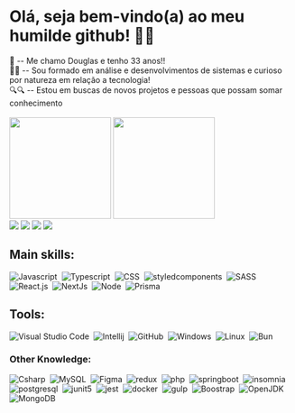  <h1> Olá, seja bem-vindo(a) ao meu humilde github! 👋😎 </h1>
  🥳 -- Me chamo Douglas e tenho 33 anos!! <br>
  👨‍💻 -- Sou formado em análise e desenvolvimentos de sistemas e curioso por natureza em relação a tecnologia!<br>
  🔍🔍 -- Estou em buscas de novos projetos e pessoas que possam somar conhecimento <br>
  
  <div style="display: inline_block"><br>
  <img height="180em" src="https://github-readme-stats.vercel.app/api?username=DouglasJansey&show_icons=true&hide=contribs,prs&hide_border=true&cache_seconds=86400&theme=neon" />
  <img height="180em" src="https://github-readme-stats.vercel.app/api/top-langs/?username=DouglasJansey&layout=compact&langs_count=16&hide_border=true&theme=neon" />
  </div>
  
<div> 
  <a href="https://instagram.com/douglasjansey" target="_blank"><img src="https://img.shields.io/badge/-Instagram-%23E4405F?style=for-the-badge&logo=instagram&logoColor=white" target="_blank"></a>
 	<a href="https://www.twitch.tv/douggametv" target="_blank"><img src="https://img.shields.io/badge/Twitch-9146FF?style=for-the-badge&logo=twitch&logoColor=white" target="_blank"></a>
 <a href="" hidden target="_blank"><img src="https://img.shields.io/badge/Discord-7289DA?style=for-the-badge&logo=discord&logoColor=white" target="_blank"></a> 
  <a href = "douglas.jansey@gmail.com"><img src="https://img.shields.io/badge/-Gmail-%23333?style=for-the-badge&logo=gmail&logoColor=white" target="_blank"></a>
  <a href="https://www.linkedin.com/in/douglasjansey" target="_blank"><img src="https://img.shields.io/badge/-LinkedIn-%230077B5?style=for-the-badge&logo=linkedin&logoColor=white" target="_blank"></a> 
</div>
  
 ## Main skills:
![Javascript](https://img.shields.io/badge/-Javascript-0D1117?style=for-the-badge&logo=javascript&labelColor=0D1117)&nbsp;
![Typescript](https://img.shields.io/badge/-Typescript-0D1117?style=for-the-badge&logo=typescript&labelColor=0D1117)&nbsp;
![CSS](https://img.shields.io/badge/-CSS-0D1117?style=for-the-badge&logo=CSS3&logoColor=1572B6&labelColor=0D1117)&nbsp;
![styledcomponents](https://img.shields.io/badge/-Styled%20Components-0D1117?style=for-the-badge&logo=styledcomponents&labelColor=0D1117)&nbsp;
![SASS](https://img.shields.io/badge/-SASS-0D1117?style=for-the-badge&logo=sass&logoColor=dark-pink&labelColor=0D1117)&nbsp;
![React.js](https://img.shields.io/badge/-React.js-0D1117?style=for-the-badge&logo=react&labelColor=0D1117)&nbsp;
![NextJs](https://img.shields.io/badge/-Next.js-0D1117?style=for-the-badge&logo=nextdotjs&logoColor=white&labelColor=0D1117)&nbsp;
![Node](https://img.shields.io/badge/-Node.js-0D1117?style=for-the-badge&logo=nodedotjs&logoColor=green&labelColor=0D1117)&nbsp; 
![Prisma](https://img.shields.io/badge/-Prisma-0D1117?style=for-the-badge&logo=prisma&logoColor=white&labelColor=0D1117)&nbsp; 

## Tools:
![Visual Studio Code](https://img.shields.io/badge/-Visual%20Studio%20Code-0D1117?style=for-the-badge&logo=visual-studio-code&logoColor=007ACC&labelColor=0D1117)&nbsp;
![Intellij](https://img.shields.io/badge/-Intellij-0D1117?style=for-the-badge&logo=intellijidea&labelColor=0D1117)&nbsp;
![GitHub](https://img.shields.io/badge/-GitHub-0D1117?style=for-the-badge&logo=github&labelColor=0D1117)&nbsp;
![Windows](https://img.shields.io/badge/-Windows-0D1117?style=for-the-badge&logo=windows&labelColor=0D1117)&nbsp;
![Linux](https://img.shields.io/badge/-Linux-0D1117?style=for-the-badge&logo=linux&labelColor=0D1117)&nbsp;
![Bun](https://img.shields.io/badge/-Bun-0D1117?style=for-the-badge&logo=bun&labelColor=0D1117)&nbsp;

### Other Knowledge:
![Csharp](https://img.shields.io/badge/-csharp-0D1117?style=for-the-badge&logo=csharp&logoColor=green&labelColor=0D1117)&nbsp;
![MySQL](https://img.shields.io/badge/-mysql-0D1117?style=for-the-badge&logo=mysql&labelColor=0D1117)&nbsp;
![Figma](https://img.shields.io/badge/-figma-0D1117?style=for-the-badge&logo=figma&labelColor=0D1117)&nbsp;
![redux](https://img.shields.io/badge/-redux-0D1117?style=for-the-badge&logo=redux&logoColor=purple&labelColor=0D1117)&nbsp;
![php](https://img.shields.io/badge/-php-0D1117?style=for-the-badge&logo=php&labelColor=0D1117)&nbsp;
![springboot](https://img.shields.io/badge/-springboot-0D1117?style=for-the-badge&logo=springboot&labelColor=0D1117)&nbsp;
![insomnia](https://img.shields.io/badge/-insomnia-0D1117?style=for-the-badge&logo=insomnia&labelColor=0D1117)&nbsp;
![postgresql](https://img.shields.io/badge/-postgresql-0D1117?style=for-the-badge&logo=postgresql&logoColor=lightblue&labelColor=0D1117)&nbsp;
![junit5](https://img.shields.io/badge/-junit5-0D1117?style=for-the-badge&logo=junit5&labelColor=0D1117)&nbsp;
![jest](https://img.shields.io/badge/-jest-0D1117?style=for-the-badge&logo=jest&logoColor=red&labelColor=0D1117)&nbsp;
![docker](https://img.shields.io/badge/-docker-0D1117?style=for-the-badge&logo=docker&labelColor=0D1117)&nbsp;
![gulp](https://img.shields.io/badge/-gulp-0D1117?style=for-the-badge&logo=gulp&logoColor=red&labelColor=0D1117)&nbsp;
![Boostrap](https://img.shields.io/badge/-MySQL-0D1117?style=for-the-badge&logo=mysql&labelColor=0D1117)&nbsp;
![OpenJDK](https://img.shields.io/badge/-OpenJDK-0D1117?style=for-the-badge&logo=openjdk&labelColor=0D1117)&nbsp;
![MongoDB](https://img.shields.io/badge/-MongoDB-0D1117?style=for-the-badge&logo=mongodb&labelColor=0D1117)&nbsp;



